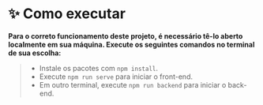 # **✨ Como executar**

**Para o correto funcionamento deste projeto, é necessário tê-lo aberto localmente em sua máquina. Execute os seguintes comandos no terminal de sua escolha:**

> - Instale os pacotes com `npm install`.
> - Execute `npm run serve` para iniciar o front-end.
> - Em outro terminal, execute `npm run backend` para iniciar o back-end.
